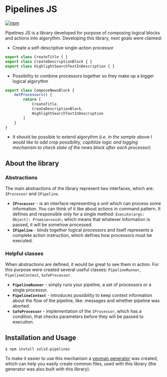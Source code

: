 # Pipelines JS

[![npm](https://img.shields.io/npm/v/solid-pipelines.svg?style=plastic)](https://www.npmjs.com/package/solid-pipelines)

Pipelines JS is a library developed for purpose of composing logical blocks and actions into algorythm. Developing this library, next goals were claimed:

- Create a self-descriptive single-action processor
```ts
export class CreateTitle { }
export class CreateDescriptionBlock { }
export class HighlightSearchTextInDescription { }
```
- Possibility to combine processors together so they make up a bigger logical algorythm

```ts
export class ComposeNewsBlock {
    GetProcessors() {
        return [
            CreateTitle,
            CreateDescriptionBlock,
            HighlightSearchTextInDescription
        ]
    }
}
```
- It should be possible to extend algorythm (_i.e. in the sample above I would like to add crop possibility, capitilize logic and logging mechanism to check state of the news block after each processor_)

## About the library

### Abstractions

The main abstractions of the library represent two interfaces, which are: `IProcessor` and `IPipeline`.

- **`IProcessor`** - is an interface representing a unit which can process some information. You can think of it like about actions in command pattern. It defines and responsible only for a single method: `Execute(args: Object): Promise<void>`, which means that whatever information is passed, it will be somehow processed.
- **`IPipeline`** - binds together logical processors and itself represents a complete action instruction, which defines how processors must be executed.

### Helpful classes

When abstractions are defined, it would be great to see them in action. For this purpose were created several useful classes: `PipelineRunner`, `PipelineContext`, `SafeProcessor`.

- **`PipelineRunner`** - simply runs your pipeline, a set of processors or a single processor.
- **`PipelineContext`** - introduces possibility to keep context information about the flow of the pipeline, like: messages and whether pipeline was aborted.
- **`SafeProcessor`** - implementation of the `IProcessor`, which has a condition, that checks parameters before they will be passed to execution.

## Installation and Usage

```
$ npm install solid-pipelines
```

To make it easier to use this mechanism a [yeoman generator](https://www.npmjs.com/package/generator-chain) was created, which can help you easily create common files, used with this library (the generator was also built with this library).